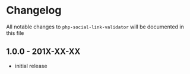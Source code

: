 # Changelog

All notable changes to `php-social-link-validator` will be documented in this file

## 1.0.0 - 201X-XX-XX

- initial release
